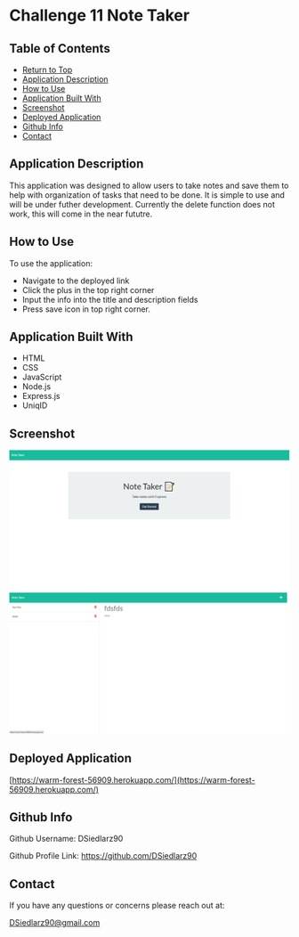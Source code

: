 
  # Challenge 11 Note Taker

  

  ## Table of Contents
  * [Return to Top](#)
  * [Application Description](#application-description)
  * [How to Use](#how-to-use)
  * [Application Built With](#application-built-with)
  * [Screenshot](#screenshot)
  * [Deployed Application](#deployed-application)
  * [Github Info](#github-info)
  * [Contact](#contact)
  
  ## Application Description
  This application was designed to allow users to take notes and save them to help with organization of tasks that need to be done. It is simple to use and will be under futher development. Currently the delete function does not work, this will come in the near fututre.
  
  
  ## How to Use
  To use the application: 
  * Navigate to the deployed link 
  * Click the plus in the top right corner
  * Input the info into the title and description fields
  * Press save icon in top right corner.
  
  

  ## Application Built With
  * HTML
  * CSS
  * JavaScript
  * Node.js
  * Express.js
  * UniqID
  
  ## Screenshot
  ![Front page of application](./public/assets/images/screenshot1.jpg)
  ![Front page of application](./public/assets/images/screenshot2.jpg)

  ## Deployed Application
  [https://warm-forest-56909.herokuapp.com/](https://warm-forest-56909.herokuapp.com/)

  

  ## Github Info
  Github Username: DSiedlarz90

  Github Profile Link: https://github.com/DSiedlarz90

  ## Contact
  If you have any questions or concerns please reach out at:

  [DSiedlarz90@gmail.com](mailto:DSiedlarz90@gmail.com)

  
  
  